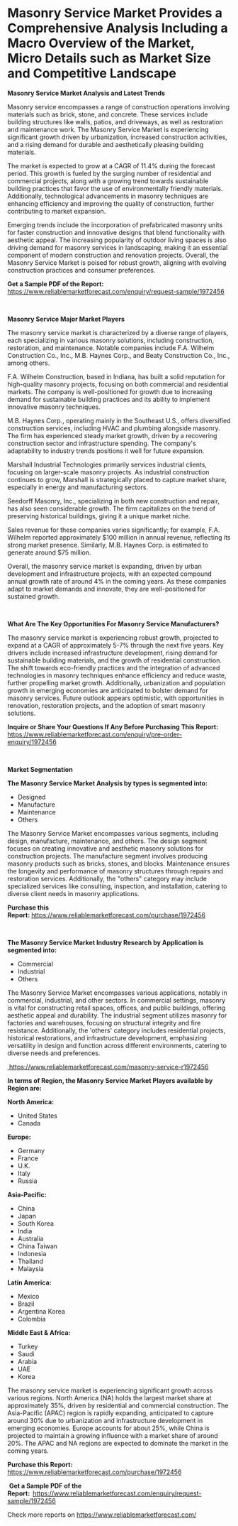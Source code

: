<p><h1>Masonry Service Market Provides a Comprehensive Analysis Including a Macro Overview of the Market, Micro Details such as Market Size and Competitive Landscape</h1></p><p><strong>Masonry Service Market Analysis and Latest Trends</strong></p>
<p><p>Masonry service encompasses a range of construction operations involving materials such as brick, stone, and concrete. These services include building structures like walls, patios, and driveways, as well as restoration and maintenance work. The Masonry Service Market is experiencing significant growth driven by urbanization, increased construction activities, and a rising demand for durable and aesthetically pleasing building materials. </p><p>The market is expected to grow at a CAGR of 11.4% during the forecast period. This growth is fueled by the surging number of residential and commercial projects, along with a growing trend towards sustainable building practices that favor the use of environmentally friendly materials. Additionally, technological advancements in masonry techniques are enhancing efficiency and improving the quality of construction, further contributing to market expansion.</p><p>Emerging trends include the incorporation of prefabricated masonry units for faster construction and innovative designs that blend functionality with aesthetic appeal. The increasing popularity of outdoor living spaces is also driving demand for masonry services in landscaping, making it an essential component of modern construction and renovation projects. Overall, the Masonry Service Market is poised for robust growth, aligning with evolving construction practices and consumer preferences.</p></p>
<p><strong>Get a Sample PDF of the Report:&nbsp;</strong> <a href="https://www.reliablemarketforecast.com/enquiry/request-sample/1972456?utm_campaign=2325&utm_medium=2&utm_source=Github&utm_content=ia&utm_term=10032025&utm_id=masonry-service">https://www.reliablemarketforecast.com/enquiry/request-sample/1972456</a></p>
<p>&nbsp;</p>
<p><strong>Masonry Service Major Market Players</strong></p>
<p><p>The masonry service market is characterized by a diverse range of players, each specializing in various masonry solutions, including construction, restoration, and maintenance. Notable companies include F.A. Wilhelm Construction Co., Inc., M.B. Haynes Corp., and Beaty Construction Co., Inc., among others. </p><p>F.A. Wilhelm Construction, based in Indiana, has built a solid reputation for high-quality masonry projects, focusing on both commercial and residential markets. The company is well-positioned for growth due to increasing demand for sustainable building practices and its ability to implement innovative masonry techniques.</p><p>M.B. Haynes Corp., operating mainly in the Southeast U.S., offers diversified construction services, including HVAC and plumbing alongside masonry. The firm has experienced steady market growth, driven by a recovering construction sector and infrastructure spending. The company's adaptability to industry trends positions it well for future expansion.</p><p>Marshall Industrial Technologies primarily services industrial clients, focusing on larger-scale masonry projects. As industrial construction continues to grow, Marshall is strategically placed to capture market share, especially in energy and manufacturing sectors.</p><p>Seedorff Masonry, Inc., specializing in both new construction and repair, has also seen considerable growth. The firm capitalizes on the trend of preserving historical buildings, giving it a unique market niche. </p><p>Sales revenue for these companies varies significantly; for example, F.A. Wilhelm reported approximately $100 million in annual revenue, reflecting its strong market presence. Similarly, M.B. Haynes Corp. is estimated to generate around $75 million. </p><p>Overall, the masonry service market is expanding, driven by urban development and infrastructure projects, with an expected compound annual growth rate of around 4% in the coming years. As these companies adapt to market demands and innovate, they are well-positioned for sustained growth.</p></p>
<p>&nbsp;</p>
<p><strong>What Are The Key Opportunities For Masonry Service Manufacturers?</strong></p>
<p><p>The masonry service market is experiencing robust growth, projected to expand at a CAGR of approximately 5-7% through the next five years. Key drivers include increased infrastructure development, rising demand for sustainable building materials, and the growth of residential construction. The shift towards eco-friendly practices and the integration of advanced technologies in masonry techniques enhance efficiency and reduce waste, further propelling market growth. Additionally, urbanization and population growth in emerging economies are anticipated to bolster demand for masonry services. Future outlook appears optimistic, with opportunities in renovation, restoration projects, and the adoption of smart masonry solutions.</p></p>
<p><strong>Inquire or Share Your Questions If Any Before Purchasing This Report:</strong> <a href="https://www.reliablemarketforecast.com/enquiry/pre-order-enquiry/1972456?utm_campaign=2325&utm_medium=2&utm_source=Github&utm_content=ia&utm_term=10032025&utm_id=masonry-service">https://www.reliablemarketforecast.com/enquiry/pre-order-enquiry/1972456</a></p>
<p>&nbsp;</p>
<p><strong>Market Segmentation</strong></p>
<p><strong>The Masonry Service Market Analysis by types is segmented into:</strong></p>
<p><ul><li>Designed</li><li>Manufacture</li><li>Maintenance</li><li>Others</li></ul></p>
<p><p>The Masonry Service Market encompasses various segments, including design, manufacture, maintenance, and others. The design segment focuses on creating innovative and aesthetic masonry solutions for construction projects. The manufacture segment involves producing masonry products such as bricks, stones, and blocks. Maintenance ensures the longevity and performance of masonry structures through repairs and restoration services. Additionally, the "others" category may include specialized services like consulting, inspection, and installation, catering to diverse client needs in masonry applications.</p></p>
<p><strong>Purchase this Report:&nbsp;</strong><a href="https://www.reliablemarketforecast.com/purchase/1972456?utm_campaign=2325&utm_medium=2&utm_source=Github&utm_content=ia&utm_term=10032025&utm_id=masonry-service">https://www.reliablemarketforecast.com/purchase/1972456</a></p>
<p>&nbsp;</p>
<p><strong>The Masonry Service Market Industry Research by Application is segmented into:</strong></p>
<p><ul><li>Commercial</li><li>Industrial</li><li>Others</li></ul></p>
<p><p>The Masonry Service Market encompasses various applications, notably in commercial, industrial, and other sectors. In commercial settings, masonry is vital for constructing retail spaces, offices, and public buildings, offering aesthetic appeal and durability. The industrial segment utilizes masonry for factories and warehouses, focusing on structural integrity and fire resistance. Additionally, the 'others' category includes residential projects, historical restorations, and infrastructure development, emphasizing versatility in design and function across different environments, catering to diverse needs and preferences.</p></p>
<p><a href="https://www.reliablemarketforecast.com/masonry-service-r1972456?utm_campaign=2325&utm_medium=2&utm_source=Github&utm_content=ia&utm_term=10032025&utm_id=masonry-service">&nbsp;https://www.reliablemarketforecast.com/masonry-service-r1972456</a></p>
<p><strong>In terms of Region, the Masonry Service Market Players available by Region are:</strong></p>
<p>
    <p> <strong> North America: </strong>
        <ul>
            <li>United States</li>
            <li>Canada</li>
        </ul>
        </p> 
    <p> <strong> Europe: </strong>
        <ul>
            <li>Germany</li>
            <li>France</li>
            <li>U.K.</li>
            <li>Italy</li>
            <li>Russia</li>
        </ul>
        </p> 
    <p> <strong> Asia-Pacific: </strong>
        <ul>
            <li>China</li>
            <li>Japan</li>
            <li>South Korea</li>
            <li>India</li>
            <li>Australia</li>
            <li>China Taiwan</li>
            <li>Indonesia</li>
            <li>Thailand</li>
            <li>Malaysia</li>
        </ul>
        </p> 
    <p> <strong> Latin America: </strong>
        <ul>
            <li>Mexico</li>
            <li>Brazil</li>
            <li>Argentina Korea</li>
            <li>Colombia</li>
        </ul>
        </p> 
    <p> <strong> Middle East & Africa: </strong>
        <ul>
            <li>Turkey</li>
            <li>Saudi</li>
            <li>Arabia</li>
            <li>UAE</li>
            <li>Korea</li>
        </ul>
    </p>
    </p>
<p><p>The masonry service market is experiencing significant growth across various regions. North America (NA) holds the largest market share at approximately 35%, driven by residential and commercial construction. The Asia-Pacific (APAC) region is rapidly expanding, anticipated to capture around 30% due to urbanization and infrastructure development in emerging economies. Europe accounts for about 25%, while China is projected to maintain a growing influence with a market share of around 20%. The APAC and NA regions are expected to dominate the market in the coming years.</p></p>
<p><strong>Purchase this Report: </strong><a href="https://www.reliablemarketforecast.com/purchase/1972456?utm_campaign=2325&utm_medium=2&utm_source=Github&utm_content=ia&utm_term=10032025&utm_id=masonry-service">https://www.reliablemarketforecast.com/purchase/1972456</a></p>
<p>&nbsp;<strong>Get a Sample PDF of the Report:&nbsp;&nbsp;</strong><a href="https://www.reliablemarketforecast.com/enquiry/request-sample/1972456?utm_campaign=2325&utm_medium=2&utm_source=Github&utm_content=ia&utm_term=10032025&utm_id=masonry-service">https://www.reliablemarketforecast.com/enquiry/request-sample/1972456</a></p>
<p><strong></strong></p>
<p>Check more reports on <a href="https://www.reliablemarketforecast.com/?utm_campaign=2325&utm_medium=2&utm_source=Github&utm_content=ia&utm_term=10032025&utm_id=masonry-service">https://www.reliablemarketforecast.com/</a></p>